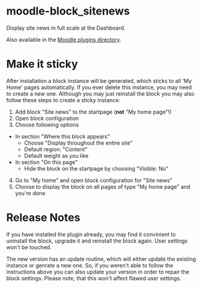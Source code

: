 moodle-block_sitenews
=====================

Display site news in full scale at the Dashboard.

Also available in the [Moodle plugins directory](https://moodle.org/plugins/view.php?plugin=block_sitenews).

Make it sticky
==============

After installation a block instance will be generated, which sticks to all 'My Home' pages automatically.
If you ever delete this instance, you may need to create a new one.
Although you may just reinstall the block you may also follow these steps to create a sticky instance:

1. Add block "Site news" to the startpage (**not** "My home page"!)
2. Open block configuration
3. Choose following options
  - In section "Where this block appears"
    * Choose "Display throughout the entire site"
    * Default region: "Content"
    * Default weight as you like
  - In section "On this page" 
    * Hide the block on the startpage by choosing "Visible: No"
4. Go to "My home" and open block configuration for "Site news"
5. Choose to display the block on all pages of type "My home page" and you're done

Release Notes
=============

If you have installed the plugin already, you may find it convinient to uninstall the block, upgrade it and reinstall the block again.
User settings won't be touched.

The new version has an update routine, which will either update the existing instance or genrate a new one.
So, if you weren't able to follow the instructions above you can also update your version in order to repair the block settings.
Please note, that this won't affect flawed user settings.  
